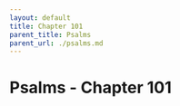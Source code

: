 ```yaml
---
layout: default
title: Chapter 101
parent_title: Psalms
parent_url: ./psalms.md
---
```


# Psalms - Chapter 101
